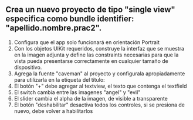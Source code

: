## Crea un nuevo proyecto de tipo "single view" especifica como bundle identifier: "apellido.nombre.prac2".

  1. Configura que el app solo funcionará en orientación Portrait
  2. Con los objetos UIKit requeridos, construye la interfaz que se muestra en la imagen adjunta y define las constraints necesarias para que la vista pueda presentarse correctamente en cualquier tamaño de dispositivo. 
  3. Agrega la fuente "caveman" al proyecto y configurala apropiadamente para utilizarla en la etiqueta del título:
  4. El botón "+" debe agregar al textview, el texto que contenga el textfield
  5. El switch cambia entre las imagenes "angel" y "evil"
  6. El slider cambia el alpha de la imagen, de visible a transparente
  7. El botón "deshabilitar" desactiva todos los controles, si se presiona de nuevo, debe volver a habilitarlos
